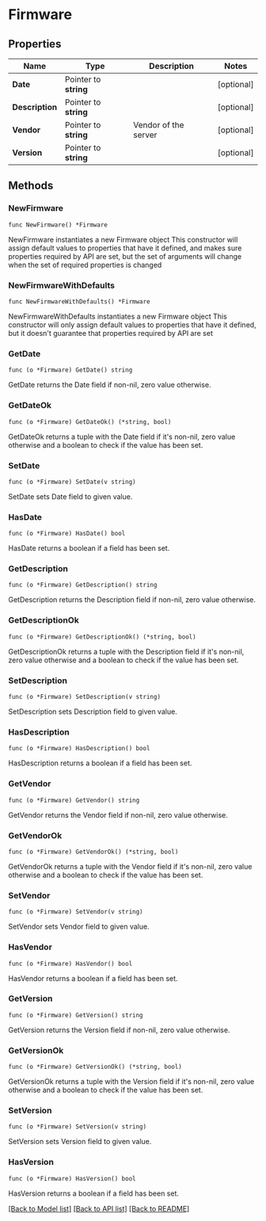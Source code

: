 # Firmware

## Properties

Name | Type | Description | Notes
------------ | ------------- | ------------- | -------------
**Date** | Pointer to **string** |  | [optional] 
**Description** | Pointer to **string** |  | [optional] 
**Vendor** | Pointer to **string** | Vendor of the server | [optional] 
**Version** | Pointer to **string** |  | [optional] 

## Methods

### NewFirmware

`func NewFirmware() *Firmware`

NewFirmware instantiates a new Firmware object
This constructor will assign default values to properties that have it defined,
and makes sure properties required by API are set, but the set of arguments
will change when the set of required properties is changed

### NewFirmwareWithDefaults

`func NewFirmwareWithDefaults() *Firmware`

NewFirmwareWithDefaults instantiates a new Firmware object
This constructor will only assign default values to properties that have it defined,
but it doesn't guarantee that properties required by API are set

### GetDate

`func (o *Firmware) GetDate() string`

GetDate returns the Date field if non-nil, zero value otherwise.

### GetDateOk

`func (o *Firmware) GetDateOk() (*string, bool)`

GetDateOk returns a tuple with the Date field if it's non-nil, zero value otherwise
and a boolean to check if the value has been set.

### SetDate

`func (o *Firmware) SetDate(v string)`

SetDate sets Date field to given value.

### HasDate

`func (o *Firmware) HasDate() bool`

HasDate returns a boolean if a field has been set.

### GetDescription

`func (o *Firmware) GetDescription() string`

GetDescription returns the Description field if non-nil, zero value otherwise.

### GetDescriptionOk

`func (o *Firmware) GetDescriptionOk() (*string, bool)`

GetDescriptionOk returns a tuple with the Description field if it's non-nil, zero value otherwise
and a boolean to check if the value has been set.

### SetDescription

`func (o *Firmware) SetDescription(v string)`

SetDescription sets Description field to given value.

### HasDescription

`func (o *Firmware) HasDescription() bool`

HasDescription returns a boolean if a field has been set.

### GetVendor

`func (o *Firmware) GetVendor() string`

GetVendor returns the Vendor field if non-nil, zero value otherwise.

### GetVendorOk

`func (o *Firmware) GetVendorOk() (*string, bool)`

GetVendorOk returns a tuple with the Vendor field if it's non-nil, zero value otherwise
and a boolean to check if the value has been set.

### SetVendor

`func (o *Firmware) SetVendor(v string)`

SetVendor sets Vendor field to given value.

### HasVendor

`func (o *Firmware) HasVendor() bool`

HasVendor returns a boolean if a field has been set.

### GetVersion

`func (o *Firmware) GetVersion() string`

GetVersion returns the Version field if non-nil, zero value otherwise.

### GetVersionOk

`func (o *Firmware) GetVersionOk() (*string, bool)`

GetVersionOk returns a tuple with the Version field if it's non-nil, zero value otherwise
and a boolean to check if the value has been set.

### SetVersion

`func (o *Firmware) SetVersion(v string)`

SetVersion sets Version field to given value.

### HasVersion

`func (o *Firmware) HasVersion() bool`

HasVersion returns a boolean if a field has been set.


[[Back to Model list]](../README.md#documentation-for-models) [[Back to API list]](../README.md#documentation-for-api-endpoints) [[Back to README]](../README.md)


